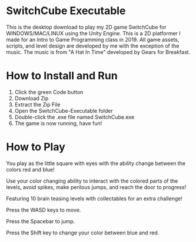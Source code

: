 # SwitchCube Executable
 This is the desktop download to play my 2D game SwitchCube for WINDOWS/MAC/LINUX using the Unity Engine.
 This is a 2D platformer I made for an Intro to Game Programming class in 2019. 
 All game assets, scripts, and level design are developed by me with the exception of the music. 
 The music is from "A Hat In Time" developed by Gears for Breakfast.

# How to Install and Run
 1. Click the green Code button
 2. Download Zip
 3. Extract the Zip File
 4. Open the SwitchCube-Executable folder
 5. Double-click the .exe file named SwitchCube.exe
 6. The game is now running, have fun!

# How to Play
 You play as the little square with eyes with the ability
 change between the colors red and blue!

 Use your color changing ability to interact with the colored
 parts of the levels, avoid spikes, make perilous jumps, and reach
 the door to progress!
 
 Featuring 10 brain teasing levels with collectables for an extra challenge!

 
 Press the WASD keys to move.
 
 Press the Spacebar to jump.
 
 Press the Shift key to change your color between blue and red.
